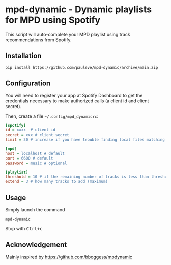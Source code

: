 # mpd-dynamic - Dynamic playlists for MPD using Spotify

This script will auto-complete your MPD playlist using track recommendations from Spotify.

## Installation

```
pip install https://github.com/pauleve/mpd-dynamic/archive/main.zip
```

## Configuration

You will need to register your app at Spotify Dashboard to get the credentials necessary to make authorized calls (a client id and client secret).

Then, create a file `~/.config/mpd_dynamicrc`:
```cfg
[spotify]
id = xxxx  # client id
secret = xxx # client secret
limit = 30 # increase if you have trouble finding local files matching recommendations

[mpd]
host = localhost # default
port = 6600 # default
password = music # optional

[playlist]
threshold = 10 # if the remaining number of tracks is less than threshold, it will be completed
extend = 3 # how many tracks to add (maximum)
```

## Usage

Simply launch the command
```
mpd-dynamic
```
Stop with <kbd>Ctrl+c</kbd>

## Acknowledgement

Mainly inspired by https://github.com/bboggess/mpdynamic
